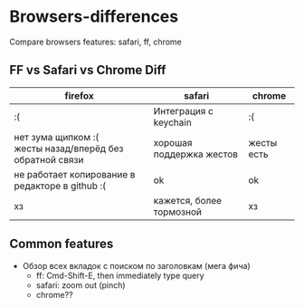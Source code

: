 # Browsers-differences
Compare browsers features: safari, ff, chrome

## FF vs Safari vs Chrome Diff

| firefox | safari | chrome |
| ------- | ------ | ------ |
| :( | Интеграция с keychain | :( |
| нет зума щипком :( <br/> жесты назад/вперёд без обратной связи | хорошая поддержка жестов | жесты есть |
| не работает копирование в редакторе в github :( | ok | ok  |
| хз | кажется, более тормозной | хз |

## Common features
* Обзор всех вкладок с поиском по заголовкам (мега фича)
  * ff: Cmd-Shift-E, then immediately type query
  * safari: zoom out (pinch)
  * chrome??

